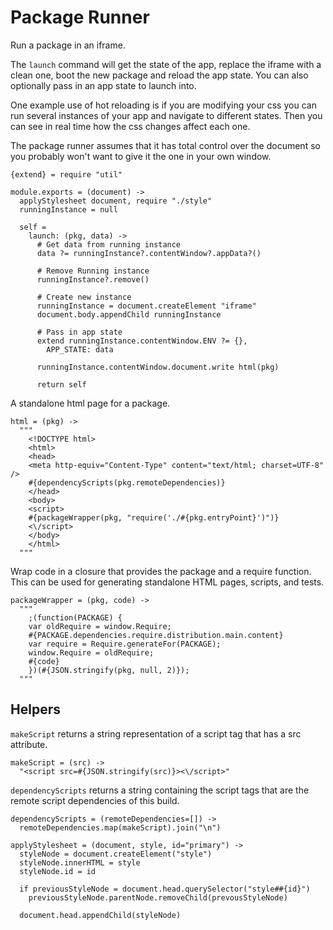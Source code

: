 Package Runner
==============

Run a package in an iframe.

The `launch` command will get the state of the app, replace the iframe with a clean
one, boot the new package and reload the app state. You can also optionally pass
in an app state to launch into.

One example use of hot reloading is if you are modifying your css you can run
several instances of your app and navigate to different states. Then you can see
in real time how the css changes affect each one.

The package runner assumes that it has total control over the document so you
probably won't want to give it the one in your own window.

    {extend} = require "util"

    module.exports = (document) ->
      applyStylesheet document, require "./style"
      runningInstance = null

      self =
        launch: (pkg, data) ->
          # Get data from running instance
          data ?= runningInstance?.contentWindow?.appData?()

          # Remove Running instance
          runningInstance?.remove()

          # Create new instance
          runningInstance = document.createElement "iframe"
          document.body.appendChild runningInstance

          # Pass in app state
          extend runningInstance.contentWindow.ENV ?= {},
            APP_STATE: data

          runningInstance.contentWindow.document.write html(pkg)

          return self

A standalone html page for a package.

    html = (pkg) ->
      """
        <!DOCTYPE html>
        <html>
        <head>
        <meta http-equiv="Content-Type" content="text/html; charset=UTF-8" />
        #{dependencyScripts(pkg.remoteDependencies)}
        </head>
        <body>
        <script>
        #{packageWrapper(pkg, "require('./#{pkg.entryPoint}')")}
        <\/script>
        </body>
        </html>
      """

Wrap code in a closure that provides the package and a require function. This
can be used for generating standalone HTML pages, scripts, and tests.

    packageWrapper = (pkg, code) ->
      """
        ;(function(PACKAGE) {
        var oldRequire = window.Require;
        #{PACKAGE.dependencies.require.distribution.main.content}
        var require = Require.generateFor(PACKAGE);
        window.Require = oldRequire;
        #{code}
        })(#{JSON.stringify(pkg, null, 2)});
      """

Helpers
-------

`makeScript` returns a string representation of a script tag that has a src
attribute.

    makeScript = (src) ->
      "<script src=#{JSON.stringify(src)}><\/script>"

`dependencyScripts` returns a string containing the script tags that are
the remote script dependencies of this build.

    dependencyScripts = (remoteDependencies=[]) ->
      remoteDependencies.map(makeScript).join("\n")

    applyStylesheet = (document, style, id="primary") ->
      styleNode = document.createElement("style")
      styleNode.innerHTML = style
      styleNode.id = id
  
      if previousStyleNode = document.head.querySelector("style##{id}")
        previousStyleNode.parentNode.removeChild(prevousStyleNode)
  
      document.head.appendChild(styleNode)
